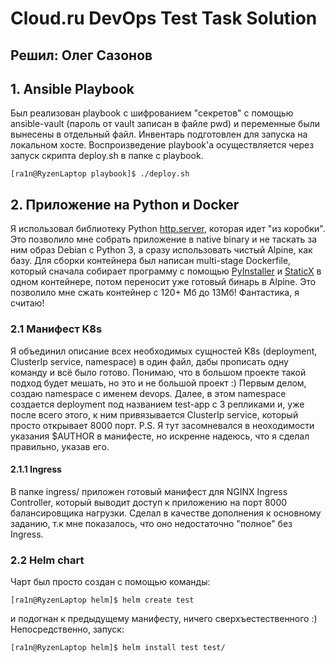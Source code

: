 # Cloud.ru DevOps Test Task Solution

## Решил: Олег Сазонов

## 1. Ansible Playbook

Был реализован playbook с шифрованием "секретов" с помощью ansible-vault (пароль от vault записан в файле pwd) и переменные были вынесены в отдельный файл. Инвентарь подготовлен для запуска на локальном хосте. Воспроизведение playbook'а осуществляется через запуск скрипта deploy.sh в папке с playbook.
```console
[ra1n@RyzenLaptop playbook]$ ./deploy.sh
```

## 2. Приложение на Python и Docker
Я использовал библиотеку Python [http.server](https://docs.python.org/3/library/http.server.html), которая идет "из коробки". Это позволило мне собрать приложение в native binary и не таскать за ним образ Debian с Python 3, а сразу использовать чистый Alpine, как базу. Для сборки контейнера был написан multi-stage Dockerfile, который сначала собирает программу с помощью [PyInstaller](https://pyinstaller.org/en/stable/) и [StaticX](https://staticx.readthedocs.io/en/latest/) в одном контейнере, потом переносит уже готовый бинарь в Alpine. Это позволило мне сжать контейнер с 120+ Мб до 13Мб! Фантастика, я считаю!

### 2.1 Манифест K8s
Я объединил описание всех необходимых сущностей K8s (deployment, ClusterIp service, namespace) в один файл, дабы прописать одну команду и всё было готово. Понимаю, что в большом проекте такой подход будет мешать, но это и не большой проект :)
Первым делом, создаю namespace с именем devops. Далее, в этом namespace создается deployment под названием test-app с 3 репликами и, уже после всего этого, к ним привязывается ClusterIp service, который просто открывает 8000 порт.
P.S. Я тут засомневался в неоходимости указания $AUTHOR в манифесте, но искренне надеюсь, что я сделал правильно, указав его.

#### 2.1.1 Ingress
В папке ingress/ приложен готовый манифест для NGINX Ingress Controller, который выводит доступ к приложению на порт 8000 балансировщика нагрузки. Сделал в качестве дополнения к основному заданию, т.к мне показалось, что оно недостаточно "полное" без Ingress.
### 2.2 Helm chart
Чарт был просто создан с помощью команды:
```console
[ra1n@RyzenLaptop helm]$ helm create test
```
и подогнан к предыдущему манифесту, ничего сверхъестественного :)
Непосредственно, запуск:
```console
[ra1n@RyzenLaptop helm]$ helm install test test/
```
